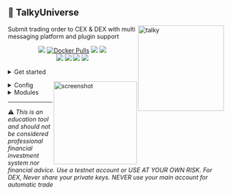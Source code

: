 <h2>🗿 TalkyUniverse</h2>

<img src="https://i.imgur.com/Q7iDDyB.jpg" align="right" alt="talky" width="200" height="200">
<div align="left">



Submit trading order to CEX & DEX with multi messaging platform and plugin support
<br>
<p align="center">
<a href="https://github.com/mraniki/tt/"><img src="https://img.shields.io/badge/github-%23121011.svg?style=for-the-badge&logo=github&logoColor=white"></a>
<a href="https://hub.docker.com/r/mraniki/tt"><img alt="Docker Pulls" src="https://img.shields.io/docker/pulls/mraniki/tt?style=for-the-badge"></a>
<a href="https://github.com/mraniki/tt/"><img src="https://img.shields.io/github/stars/mraniki/tt?style=for-the-badge"></a>
<a href="https://github.com/mraniki/tt/issues"><img src="https://img.shields.io/github/issues/mraniki/tt?style=for-the-badge"></a><br>
<a href="https://talkytrader.github.io/wiki/"><img src="https://img.shields.io/badge/Wiki-%23000000.svg?style=for-the-badge&logo=wikipedia&logoColor=white"></a>
<a href="https://discord.gg/gMNERs5M9"><img src="https://img.shields.io/badge/Discord-%235865F2.svg?style=for-the-badge&logo=discord&logoColor=white"></a>
<a href="https://t.me/TTTalkyTraderChat/1"><img src="https://img.shields.io/badge/Telegram-2CA5E0?style=for-the-badge&logo=telegram&logoColor=white"></a>
<a href="https://coindrop.to/mraniki"><img src="https://img.shields.io/badge/CoinDrop-000?style=for-the-badge&logo=buymeacoffee&logoColor=white"></a>

</p>




<details close>
<summary>Get started</summary>

<ol>

<li>Create your channel/room and your platform bot
<ul>
<li>Telegram via <a href="https://core.telegram.org/bots/tutorial">Telegram @BotFather</a> and <a href="https://docs.telethon.dev/en/stable/basic/signing-in.html">create an API key</a> </li>
<li>Discord via <a href="https://discord.com/developers/docs/intro">Discord Dev portal</a></li>
<li>Matrix via <a href="https://turt2live.github.io/matrix-bot-sdk/index.html">Matrix.org</a></li>
</ul></li>
<li>Get your
<ul>
<li>DEX wallet address and private key</li>
<li>CEX API Keys supported by <a href="https://github.com/ccxt/ccxt">CCXT</a></li>
</ul></li>

<li>Create your config file settings.toml or use env variables</li>

<details close>
<summary>settings example</summary>

<script src="https://emgithub.com/embed-v2.js?target=https%3A%2F%2Fgithub.com%2Fmraniki%2Ftt%2Fblob%2Fmain%2Fexamples%2Fexample_settings.toml&style=default&type=code&showBorder=on&showLineNumbers=on&showFullPath=on&showCopy=on"></script>

</details>

<li>Deploy via:
   <ul> 
<li>docker 
          <code>docker pull mraniki/tt:latest</code> or <code>docker pull ghcr.io/mraniki/tt:latest</code></li>
<li>locally 
          <code>git clone https://github.com/mraniki/tt:main</code> && <code>pip install -r requirements.txt</code> </li>
</ul></li>

<li>Start your container or if deployed locally use <code>python3 bot.py</code> to start </li>
<li>Try it now</li>

<a href="https://app.koyeb.com/deploy?type=docker&image=docker.io/mraniki/tt&name=tt-demo"><img src="https://img.shields.io/badge/Deploy%20on%20Koyeb-blue?style=for-the-badge&logo=koyeb"></a>
</ol>

</details>

<img align="right" width="194" alt="screenshot" 
     src="https://github.com/mraniki/tt/assets/8766259/14cb1653-f6b4-44e7-b07c-d930060c7363">


<details close>
<summary>Config</summary>

<details close>
<summary>env vars list</summary>

<script src="https://emgithub.com/embed-v2.js?target=https%3A%2F%2Fgithub.com%2Fmraniki%2Ftt%2Fblob%2Fmain%2Fexamples%2Fexample.env&style=default&type=code&showBorder=on&showLineNumbers=on&showFullPath=on&showCopy=on"></script>

</details>

</details>

<details close>
<summary>Modules</summary>

<h4>Talky</h4>
  
<a href="https://talkyuniverse.readthedocs.io/projects/talky/">Submit trading order to CEX & DEX with multi messaging platform and plugin support</a>

<h4>FindMyOrder</h4>

<a href="https://talkyuniverse.readthedocs.io/projects/fyndmyorder/">Find that order</a>

<h4>DXSP</h4>

<a href="https://talkyuniverse.readthedocs.io/projects/dxsp/">Swap made easy</a>

<h4>IamListening</h4>

Build a chat listener bot
<a href="https://talkyuniverse.readthedocs.io/projects/iamlistening/">Find that order</a>

<h4>TalkyTrend</h4>

<a href="https://talkyuniverse.readthedocs.io/projects/talkytrend/">Get the trend</a>

</details>


<HR>
⚠️ <em>This is an education tool and should not be considered professional financial investment system nor financial advice. Use a testnet account or USE AT YOUR OWN RISK. For DEX, Never share your private keys. NEVER use your main account for automatic trade</em>

</div>

